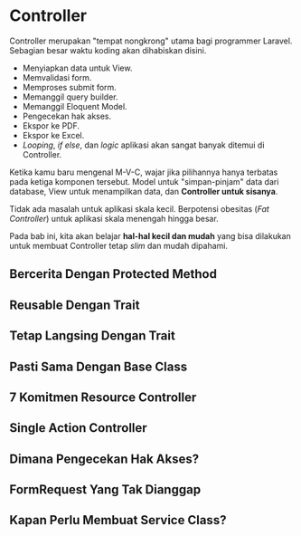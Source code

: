 # Controller
Controller merupakan "tempat nongkrong" utama bagi programmer Laravel. Sebagian besar waktu koding akan dihabiskan disini. 

- Menyiapkan data untuk View.
- Memvalidasi form.
- Memproses submit form.
- Memanggil query builder.
- Memanggil Eloquent Model.
- Pengecekan hak akses.
- Ekspor ke PDF.
- Ekspor ke Excel.
- _Looping_, _if else_, dan _logic_ aplikasi akan sangat banyak ditemui di Controller.

Ketika kamu baru mengenal M-V-C, wajar jika pilihannya hanya terbatas pada ketiga komponen tersebut. Model untuk "simpan-pinjam" data dari database, View untuk menampilkan data, dan **Controller untuk sisanya**.

Tidak ada masalah untuk aplikasi skala kecil. Berpotensi obesitas (_Fat Controller_) untuk aplikasi skala menengah hingga besar.

Pada bab ini, kita akan belajar **hal-hal kecil dan mudah** yang bisa dilakukan untuk membuat Controller tetap _slim_ dan mudah dipahami.

## Bercerita Dengan Protected Method
## Reusable Dengan Trait
## Tetap Langsing Dengan Trait
## Pasti Sama Dengan Base Class
## 7 Komitmen Resource Controller
##  Single Action Controller
## Dimana Pengecekan Hak Akses?
## FormRequest Yang Tak Dianggap
## Kapan Perlu Membuat Service Class?